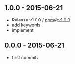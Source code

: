 

## 1.0.0 - 2015-06-21
- Release v1.0.0 / npm@v1.0.0
- add keywords
- implement

## 0.0.0 - 2015-06-21
- first commits